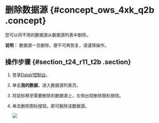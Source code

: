 # 删除数据源 {#concept_ows_4xk_q2b .concept}

您可以将不用的数据源从数据源列表中删除。

**说明：** 数据源一旦删除，便不可再恢复，请谨慎操作。

## 操作步骤 {#section_t24_r11_t2b .section}

1.  登录[DataV控制台](https://datav.aliyun.com/)。
2.  单击**我的数据**，进入数据源列表页。
3.  将鼠标移至需要删除的数据源上，左侧出现删除图标按钮。
4.  单击删除图标按钮，即可删除该数据源。

    ![](http://static-aliyun-doc.oss-cn-hangzhou.aliyuncs.com/assets/img/16543/15584062207970_zh-CN.png)


